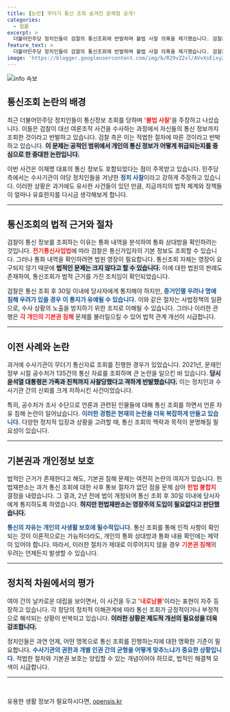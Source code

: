 ```yaml
---
title: [논란] 무더기 통신 조회 숨겨진 문제점 공개!
categories:
  - 법률
excerpt: >
  더불어민주당 정치인들이 검찰의 통신조회에 반발하며 불법 사찰 의혹을 제기했습니다. 검찰은 적법한 절차에 따른 수사로 반박하며, 통신조회가 개인 정보를 확인하는 절차라고 밝혔습니다. 이러한 대립 속에서 법적·윤리적 논란이 일고 있습니다.
feature_text: >
  더불어민주당 정치인들이 검찰의 통신조회에 반발하며 불법 사찰 의혹을 제기했습니다. 검찰은 적법한 절차에 따른 수사로 반박하며, 통신조회가 개인 정보를 확인하는 절차라고 밝혔습니다. 이러한 대립 속에서 법적·윤리적 논란이 일고 있습니다.
image: 'https://blogger.googleusercontent.com/img/b/R29vZ2xl/AVvXsEixyZcFfHzMRdzZMjFBmAUKJYCLCGyLL1o632UiGVXcaFdKo_bkvkuCioo0uUKlGfBVcT3P84aROyZIXSBEx3Aw5nCQ3pTgDom1WDC4m8eifvWiAmWEEVb4x6G_l8C0QH225ldMjyaFvpxGEBGNO37VmDTDMHGhJPq73UglMfDca1-0aw/s1600/blogspot.png'
---
```


<p><img src="https://blogger.googleusercontent.com/img/b/R29vZ2xl/AVvXsEixyZcFfHzMRdzZMjFBmAUKJYCLCGyLL1o632UiGVXcaFdKo_bkvkuCioo0uUKlGfBVcT3P84aROyZIXSBEx3Aw5nCQ3pTgDom1WDC4m8eifvWiAmWEEVb4x6G_l8C0QH225ldMjyaFvpxGEBGNO37VmDTDMHGhJPq73UglMfDca1-0aw/s1600/blogspot.png" alt="info 속보" /></p>

<h2 data-ke-size="size26">통신조회 논란의 배경</h2>

<p data-ke-size="size16">최근 더불어민주당 정치인들이 통신정보 조회를 당하며 <b><span style="color: #ee2323;">'불법 사찰'</span></b>을 주장하고 나섰습니다. 이들은 검찰이 대선 여론조작 사건을 수사하는 과정에서 자신들의 통신 정보까지 조회한 것이라고 반발하고 있습니다. 검찰 측은 이는 적법한 절차에 따른 것이라고 반박하고 있습니다. <b><span style="background-color: #21538527;">이 문제는 공적인 범위에서 개인의 통신 정보가 어떻게 취급되는지를 중심으로 한 중대한 논란입니다.</span></b></p>

<p data-ke-size="size16">이번 사건은 이재명 대표의 통신 정보도 포함되었다는 점이 주목받고 있습니다. 민주당 측에서는 수사기관이 야당 정치인들을 겨냥한 <b><span style="color: #1a5490;">정치 사찰</span></b>이라고 강하게 주장하고 있습니다. 이러한 상황은 과거에도 유사한 사건들이 있던 만큼, 지금까지의 법적 체계와 정책들이 얼마나 유효한지를 다시금 생각해보게 합니다.</p>

<hr/>

<h2 data-ke-size="size26">통신조회의 법적 근거와 절차</h2>

<p data-ke-size="size16">검찰이 통신 정보를 조회하는 이유는 통화 내역을 분석하여 통화 상대방을 확인하려는 것입니다. <b><span style="color: #ee2323;">전기통신사업법</span></b>에 따라 검찰은 통신가입자의 기본 정보도 조회할 수 있습니다. 그러나 통화 내역을 확인하려면 법원 영장이 필요합니다. 통신조회 자체는 영장이 요구되지 않기 때문에 <b><span style="background-color: #21538527;">법적인 문제는 크지 않다고 할 수 있습니다.</span></b> 이에 대한 법원의 판례도 존재하여, 통신조회가 법적 근거를 가진 조치임이 확인되었습니다.</p>

<p data-ke-size="size16">검찰은 통신 조회 후 30일 이내에 당사자에게 통지해야 하지만, <b><span style="color: #1a5490;">증거인멸 우려나 명예 침해 우려가 있을 경우 이 통지가 유예될 수 있습니다.</span></b> 이와 같은 절차는 사법정책의 일환으로, 수사 상황의 노출을 방지하기 위한 조치로 이해될 수 있습니다. 그러나 이러한 관행은 <b><span style="color: #ee2323;">각 개인의 기본권 침해</span></b> 문제를 불러일으킬 수 있어 법적 관계 개선이 시급합니다.</p>

<hr/>

<h2 data-ke-size="size26">이전 사례와 논란</h2>

<p data-ke-size="size16">과거에 수사기관이 무더기 통신자료 조회를 진행한 경우가 있었습니다. 2021년, 문재인 정부 시절 공수처가 135건의 통신 자료를 조회하며 큰 논란을 일으킨 바 있습니다. <b><span style="background-color: #21538527;">당시 윤석열 대통령은 가족과 친척까지 사찰당했다고 격하게 반발했습니다.</span></b> 이는 정치인과 수사기관 간의 신뢰를 크게 저하시킨 사건이었습니다.</p>

<p data-ke-size="size16">특히, 공수처가 조사 수단으로 언론과 관련된 인물들에 대해 통신 조회를 하면서 언론 자유 침해 논란이 일어났습니다. <b><span style="color: #1a5490;">이러한 경험은 현재의 논란을 더욱 복잡하게 만들고 있습니다.</span></b> 다양한 정치적 입장과 상황을 고려할 때, 통신 조회의 맥락과 목적이 분명해질 필요성이 있습니다.</p>

<hr/>

<h2 data-ke-size="size26">기본권과 개인정보 보호</h2>

<p data-ke-size="size16">법적인 근거가 존재한다고 해도, 기본권 침해 문제는 여전히 논란의 여지가 있습니다. 헌법재판소는 과거 통신 조회에 대한 사후 통보 절차가 없던 점을 문제 삼아 <b><span style="color: #ee2323;">헌법 불합치</span></b> 결정을 내렸습니다. 그 결과, 2년 전에 법이 개정되어 통신 조회 후 30일 이내에 당사자에게 통지하도록 하였습니다. <b><span style="background-color: #21538527;">하지만 헌법재판소는 영장주의 도입이 필요없다고 판단했습니다.</span></b></p>

<p data-ke-size="size16"><b><span style="color: #1a5490;">통신의 자유는 개인의 사생활 보호에 필수적입니다.</span></b> 통신 조회를 통해 인적 사항이 확인되는 것이 이론적으로는 가능하더라도, 개인의 통화 상대방과 통화 내용 확인에는 제약이 있어야 합니다. 따라서, 이러한 절차가 제대로 이루어지지 않을 경우 <b><span style="color: #ee2323;">기본권 침해</span></b>의 우려는 언제든지 발생할 수 있습니다.</p>

<hr/>

<h2 data-ke-size="size26">정치적 차원에서의 평가</h2>

<p data-ke-size="size16">여야 간의 날카로운 대립을 보이면서, 이 사건을 두고 <b><span style="color: #ee2323;">'내로남불'</span></b>이라는 표현이 자주 등장하고 있습니다. 각 정당의 정치적 이해관계에 따라 통신 조회가 긍정적이거나 부정적으로 해석되는 상황이 반복되고 있습니다. <b><span style="background-color: #21538527;">이러한 상황은 제도적 개선의 필요성을 더욱 강조합니다.</span></b></p>

<p data-ke-size="size16">정치인들은 과연 언제, 어떤 명목으로 통신 조회를 진행하는지에 대한 명확한 기준이 필요합니다. <b><span style="color: #1a5490;">수사기관의 권한과 개별 인권 간의 균형을 어떻게 맞추느냐가 중요한 상황입니다.</span></b> 적법한 절차와 기본권 보호는 양립할 수 있는 개념이어야 하므로, 법적인 해결책 모색이 시급합니다.</p>

<hr/>

<p data-ke-size="size16">&nbsp;</p>
유용한 생활 정보가 필요하시다면, <a href="https://opensis.kr" rel="dofollow">opensis.kr</a>


